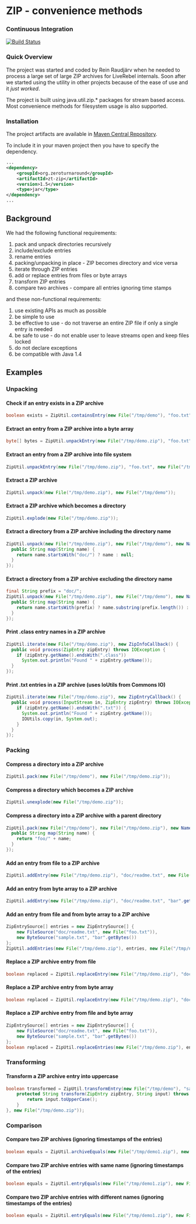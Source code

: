 ZIP - convenience methods
=========================

### Continuous Integration 
[![Build Status](https://travis-ci.org/zeroturnaround/zt-zip.png)](https://travis-ci.org/zeroturnaround/zt-zip)

### Quick Overview

The project was started and coded by Rein Raudjärv when he needed to process a large set of large ZIP archives for
LiveRebel internals. Soon after we started using the utility in other projects because of the ease of use and it
*just worked*.

The project is built using java.util.zip.* packages for stream based access. Most convenience methods for filesystem
usage is also supported.

### Installation

The project artifacts are available in [Maven Central Repository](http://search.maven.org/#browse%7C895841167).

To include it in your maven project then you have to specify the dependency.

```xml
...
<dependency>
    <groupId>org.zeroturnaround</groupId>
    <artifactId>zt-zip</artifactId>
    <version>1.5</version>
    <type>jar</type>
</dependency>
...
```

## Background

We had the following functional requirements:

1. pack and unpack directories recursively
  1. include/exclude entries
  2. rename entries
  3. packing/unpacking in place - ZIP becomes directory and vice versa
2. iterate through ZIP entries
3. add or replace entries from files or byte arrays
4. transform ZIP entries
5. compare two archives - compare all entries ignoring time stamps

and these non-functional requirements:

1. use existing APIs as much as possible
2. be simple to use
3. be effective to use - do not traverse an entire ZIP file if only a single entry is needed
4. be safe to use - do not enable user to leave streams open and keep files locked
5. do not declare exceptions
6. be compatible with Java 1.4

## Examples

### Unpacking

#### Check if an entry exists in a ZIP archive
```java
boolean exists = ZipUtil.containsEntry(new File("/tmp/demo"), "foo.txt");
```

#### Extract an entry from a ZIP archive into a byte array
```java
byte[] bytes = ZipUtil.unpackEntry(new File("/tmp/demo.zip"), "foo.txt");
```

#### Extract an entry from a ZIP archive into file system
```java
ZipUtil.unpackEntry(new File("/tmp/demo.zip"), "foo.txt", new File("/tmp/bar.txt"));
```

#### Extract a ZIP archive
```java
ZipUtil.unpack(new File("/tmp/demo.zip"), new File("/tmp/demo"));
```

#### Extract a ZIP archive which becomes a directory
```java
ZipUtil.explode(new File("/tmp/demo.zip"));
```

#### Extract a directory from a ZIP archive including the directory name
```java
ZipUtil.unpack(new File("/tmp/demo.zip"), new File("/tmp/demo"), new NameMapper() {
  public String map(String name) {
    return name.startsWith("doc/") ? name : null;
  }
});
```

#### Extract a directory from a ZIP archive excluding the directory name
```java
final String prefix = "doc/"; 
ZipUtil.unpack(new File("/tmp/demo.zip"), new File("/tmp/demo"), new NameMapper() {
  public String map(String name) {
    return name.startsWith(prefix) ? name.substring(prefix.length()) : name;
  }
});
```

#### Print .class entry names in a ZIP archive
```java
ZipUtil.iterate(new File("/tmp/demo.zip"), new ZipInfoCallback() {
  public void process(ZipEntry zipEntry) throws IOException {
    if (zipEntry.getName().endsWith(".class"))
      System.out.println("Found " + zipEntry.getName());
  }
});
```

#### Print .txt entries in a ZIP archive (uses IoUtils from Commons IO)
```java
ZipUtil.iterate(new File("/tmp/demo.zip"), new ZipEntryCallback() {
  public void process(InputStream in, ZipEntry zipEntry) throws IOException {
    if (zipEntry.getName().endsWith(".txt")) {
      System.out.println("Found " + zipEntry.getName());
      IOUtils.copy(in, System.out);
    }
  }
});
```

### Packing

#### Compress a directory into a ZIP archive
```java
ZipUtil.pack(new File("/tmp/demo"), new File("/tmp/demo.zip"));
```

#### Compress a directory which becomes a ZIP archive
```java
ZipUtil.unexplode(new File("/tmp/demo.zip"));
```

#### Compress a directory into a ZIP archive with a parent directory
```java
ZipUtil.pack(new File("/tmp/demo"), new File("/tmp/demo.zip"), new NameMapper() {
  public String map(String name) {
    return "foo/" + name;
  }
});
```

#### Add an entry from file to a ZIP archive
```java
ZipUtil.addEntry(new File("/tmp/demo.zip"), "doc/readme.txt", new File("f/tmp/oo.txt"), new File("/tmp/new.zip"));
```

#### Add an entry from byte array to a ZIP archive
```java
ZipUtil.addEntry(new File("/tmp/demo.zip"), "doc/readme.txt", "bar".getBytes(), new File("/tmp/new.zip"));
```

#### Add an entry from file and from byte array to a ZIP archive
```java
ZipEntrySource[] entries = new ZipEntrySource[] {
    new FileSource("doc/readme.txt", new File("foo.txt")),
    new ByteSource("sample.txt", "bar".getBytes())
};
ZipUtil.addEntries(new File("/tmp/demo.zip"), entries, new File("/tmp/new.zip"));
```

#### Replace a ZIP archive entry from file 
```java
boolean replaced = ZipUtil.replaceEntry(new File("/tmp/demo.zip"), "doc/readme.txt", new File("/tmp/foo.txt"), new File("/tmp/new.zip"));
```

#### Replace a ZIP archive entry from byte array 
```java
boolean replaced = ZipUtil.replaceEntry(new File("/tmp/demo.zip"), "doc/readme.txt", "bar".getBytes(), new File("/tmp/new.zip"));
```

#### Replace a ZIP archive entry from file and byte array 
```java
ZipEntrySource[] entries = new ZipEntrySource[] {
    new FileSource("doc/readme.txt", new File("foo.txt")),
    new ByteSource("sample.txt", "bar".getBytes())
};
boolean replaced = ZipUtil.replaceEntries(new File("/tmp/demo.zip"), entries, new File("/tmp/new.zip"));
```

### Transforming

#### Transform a ZIP archive entry into uppercase
```java
boolean transformed = ZipUtil.transformEntry(new File("/tmp/demo"), "sample.txt", new StringZipEntryTransformer() {
    protected String transform(ZipEntry zipEntry, String input) throws IOException {
        return input.toUpperCase();
    }
}, new File("/tmp/demo.zip"));
```

### Comparison

#### Compare two ZIP archives (ignoring timestamps of the entries) 
```java
boolean equals = ZipUtil.archiveEquals(new File("/tmp/demo1.zip"), new File("/tmp/demo2.zip"));
```

#### Compare two ZIP archive entries with same name (ignoring timestamps of the entries) 
```java
boolean equals = ZipUtil.entryEquals(new File("/tmp/demo1.zip"), new File("/tmp/demo2.zip"), "foo.txt");
```

#### Compare two ZIP archive entries with different names (ignoring timestamps of the entries) 
```java
boolean equals = ZipUtil.entryEquals(new File("/tmp/demo1.zip"), new File("/tmp/demo2.zip"), "foo1.txt", "foo2.txt");
```
